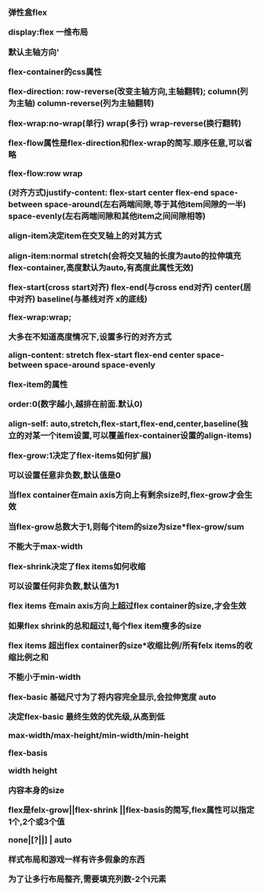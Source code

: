 <h3>弹性盒flex

display:flex 一维布局

默认主轴方向'

flex-container的css属性

flex-direction: row-reverse(改变主轴方向,主轴翻转); column(列为主轴) column-reverse(列为主轴翻转)

flex-wrap:no-wrap(单行) wrap(多行) wrap-reverse(换行翻转)

flex-flow属性是flex-direction和flex-wrap的简写.顺序任意,可以省略    

flex-flow:row wrap

(对齐方式)justify-content: flex-start center flex-end space-between space-around(左右两端间隙,等于其他item间隙的一半) space-evenly(左右两端间隙和其他item之间间隙相等)

align-item决定item在交叉轴上的对其方式

align-item:normal stretch(会将交叉轴的长度为auto的拉伸填充flex-container,高度默认为auto,有高度此属性无效)

flex-start(cross start对齐) flex-end(与cross end对齐) center(居中对齐) baseline(与基线对齐 x的底线)

flex-wrap:wrap;

大多在不知道高度情况下,设置多行的对齐方式

align-content: stretch flex-start flex-end center space-between space-around space-evenly



flex-item的属性

order:0(数字越小,越排在前面.默认0)

align-self: auto,stretch,flex-start,flex-end,center,baseline(独立的对某一个item设置,可以覆盖flex-container设置的align-items)

flex-grow:1决定了flex-items如何扩展)

可以设置任意非负数,默认值是0

当flex container在main axis方向上有剩余size时,flex-grow才会生效

当flex-grow总数大于1,则每个item的size为size*flex-grow/sum

不能大于max-width

flex-shrink决定了flex items如何收缩

可以设置任何非负数,默认值为1

flex items 在main axis方向上超过flex container的size,才会生效

如果flex shrink的总和超过1,每个flex item瘦多的size

flex items 超出flex container的size*收缩比例/所有felx items的收缩比例之和

不能小于min-width

flex-basic 基础尺寸为了将内容完全显示,会拉伸宽度 auto

决定flex-basic 最终生效的优先级,从高到低

max-width/max-height/min-width/min-height

flex-basis

width height

内容本身的size

flex是felx-grow||flex-shrink ||flex-basis的简写,flex属性可以指定1个,2个或3个值

none|[<flex-grow><flex-shrink>?||<flex-basis>] | auto

样式布局和游戏一样有许多假象的东西

为了让多行布局整齐,需要填充列数-2个i元素 